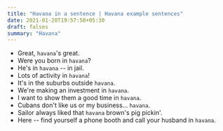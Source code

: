 ```yaml
---
title: "Havana in a sentence | Havana example sentences"
date: 2021-01-20T19:57:50+05:30
draft: falses
summary: "Havana"
---
```

- Great, `havana`'s great.
- Were you born in `havana`?
- He's in `havana` -- in jail.
- Lots of activity in `havana`!
- It's in the suburbs outside `havana`.
- We're making an investment in `havana`.
- I want to show them a good time in `havana`.
- Cubans don't like us or my business... `havana`.
- Sailor always liked that `havana` brown's pig pickin'.
- Here -- find yourself a phone booth and call your husband in `havana`.
                 
